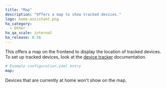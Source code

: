 ```yaml
---
title: "Map"
description: "Offers a map to show tracked devices."
logo: home-assistant.png
ha_category:
  - Other
ha_qa_scale: internal
ha_release: 0.56
---
```


This offers a map on the frontend to display the location of tracked devices. To set up tracked devices, look at the [device tracker](/integrations/device_tracker/) documentation.

```yaml
# Example configuration.yaml entry
map:
```

<div class='note'>
Devices that are currently at home won't show on the map.
</div>
